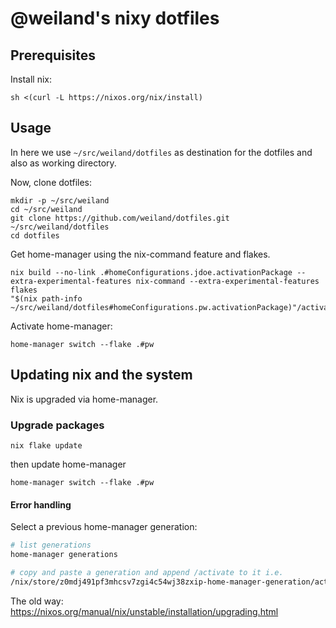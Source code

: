 # @weiland's nixy dotfiles

## Prerequisites

Install nix:

```command
sh <(curl -L https://nixos.org/nix/install)
```

## Usage

In here we use `~/src/weiland/dotfiles` as destination for the dotfiles
and also as working directory.

Now, clone dotfiles:

    mkdir -p ~/src/weiland
    cd ~/src/weiland
    git clone https://github.com/weiland/dotfiles.git ~/src/weiland/dotfiles
    cd dotfiles

Get home-manager using the nix-command feature and flakes.

```command
nix build --no-link .#homeConfigurations.jdoe.activationPackage --extra-experimental-features nix-command --extra-experimental-features flakes
"$(nix path-info ~/src/weiland/dotfiles#homeConfigurations.pw.activationPackage)"/activate
```

Activate home-manager:

    home-manager switch --flake .#pw


## Updating nix and the system

Nix is upgraded via home-manager.

### Upgrade packages

```command
nix flake update
```

then update home-manager

```command
home-manager switch --flake .#pw
```

#### Error handling

Select a previous home-manager generation:

```sh
# list generations
home-manager generations

# copy and paste a generation and append /activate to it i.e.
/nix/store/z0mdj491pf3mhcsv7zgi4c54wj38zxip-home-manager-generation/activate
```


The old way: https://nixos.org/manual/nix/unstable/installation/upgrading.html

